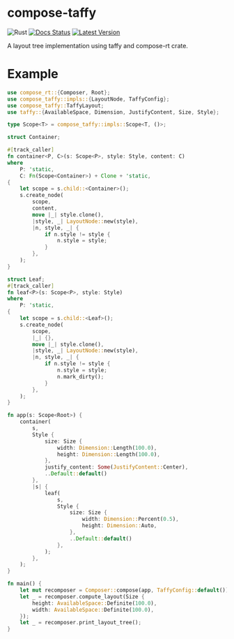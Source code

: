 # compose-taffy
![Rust](https://github.com/cksac/compose-taffy/workflows/Rust/badge.svg)
[![Docs Status](https://docs.rs/compose-taffy/badge.svg)](https://docs.rs/compose-taffy)
[![Latest Version](https://img.shields.io/crates/v/compose-taffy.svg)](https://crates.io/crates/compose-taffy)

A layout tree implementation using taffy and compose-rt crate.

# Example
```rust
use compose_rt::{Composer, Root};
use compose_taffy::impls::{LayoutNode, TaffyConfig};
use compose_taffy::TaffyLayout;
use taffy::{AvailableSpace, Dimension, JustifyContent, Size, Style};

type Scope<T> = compose_taffy::impls::Scope<T, ()>;

struct Container;

#[track_caller]
fn container<P, C>(s: Scope<P>, style: Style, content: C)
where
    P: 'static,
    C: Fn(Scope<Container>) + Clone + 'static,
{
    let scope = s.child::<Container>();
    s.create_node(
        scope,
        content,
        move |_| style.clone(),
        |style, _| LayoutNode::new(style),
        |n, style, _| {
            if n.style != style {
                n.style = style;
            }
        },
    );
}

struct Leaf;
#[track_caller]
fn leaf<P>(s: Scope<P>, style: Style)
where
    P: 'static,
{
    let scope = s.child::<Leaf>();
    s.create_node(
        scope,
        |_| {},
        move |_| style.clone(),
        |style, _| LayoutNode::new(style),
        |n, style, _| {
            if n.style != style {
                n.style = style;
                n.mark_dirty();
            }
        },
    );
}

fn app(s: Scope<Root>) {
    container(
        s,
        Style {
            size: Size {
                width: Dimension::Length(100.0),
                height: Dimension::Length(100.0),
            },
            justify_content: Some(JustifyContent::Center),
            ..Default::default()
        },
        |s| {
            leaf(
                s,
                Style {
                    size: Size {
                        width: Dimension::Percent(0.5),
                        height: Dimension::Auto,
                    },
                    ..Default::default()
                },
            );
        },
    );
}

fn main() {
    let mut recomposer = Composer::compose(app, TaffyConfig::default());
    let _ = recomposer.compute_layout(Size {
        height: AvailableSpace::Definite(100.0),
        width: AvailableSpace::Definite(100.0),
    });
    let _ = recomposer.print_layout_tree();
}
```